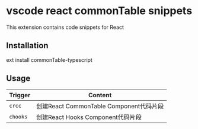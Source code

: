 # vscode react commonTable snippets

This extension contains code snippets for React 

## Installation

ext install commonTable-typescript

## Usage

Trigger | Content | 
-----|----- |
 `crcc` | 创建React CommonTable Component代码片段 |
 `chooks` | 创建React Hooks Component代码片段 |
